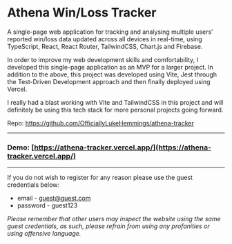 # Athena Win/Loss Tracker
A single-page web application for tracking and analysing multiple users’ reported win/loss data
updated across all devices in real-time, using TypeScript, React, React Router, TailwindCSS, Chart.js and Firebase.

In order to improve my web development skills and comfortability, I developed this single-page application as an MVP for a larger project.
In addition to the above, this project was developed using Vite, Jest through the Test-Driven Development approach and then finally deployed using Vercel.

I really had a blast working with Vite and TailwindCSS in this project and will definitely be using this tech stack for more personal projects going forward.

Repo: https://github.com/OfficiallyLukeHemmings/athena-tracker

---
### Demo: [https://athena-tracker.vercel.app/](https://athena-tracker.vercel.app/)
---
If you do not wish to register for any reason please use the guest credentials below:
- email - guest@guest.com
- password - guest123

*Please remember that other users may inspect the website using the same guest credentials, as such, please refrain from using any profanities or using offensive language.*


